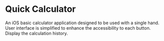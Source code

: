 # Quick Calculator
An iOS basic calculator application designed to be used with a single hand. User interface is simplified to enhance the accessibility to each button. Display the calculation history.
